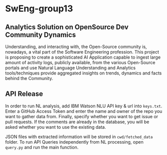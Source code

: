 # SwEng-group13

## Analytics Solution on OpenSource Dev Community Dynamics

Understanding, and interacting with, the Open-Source
community is, nowadays, a vital part of the Software Engineering
profession. This project is proposing to create a sophisticated AI
Application capable to ingest large amount of activity logs,
publicly available, from the various Open-Source portals and use
Natural Language Understanding and Analytics tools/techniques
provide aggregated insights on trends, dynamics and facts
behind the Community.

## API Release

In order to run NL analysis, add IBM Watson NLU API key & url into `keys.txt`.
Enter a GitHub Access Token and enter the name and owner of the repo you want to gather data from.
Finally, specify whether you want to get issue or pull requests.
If the comments are already in the database, you will be asked whether you want to use the existing data.

JSON files with extracted information will be stored in `cwd/fetched_data` folder.
To run API Queries independently from NL processing, open `query.py` and run the main function.
